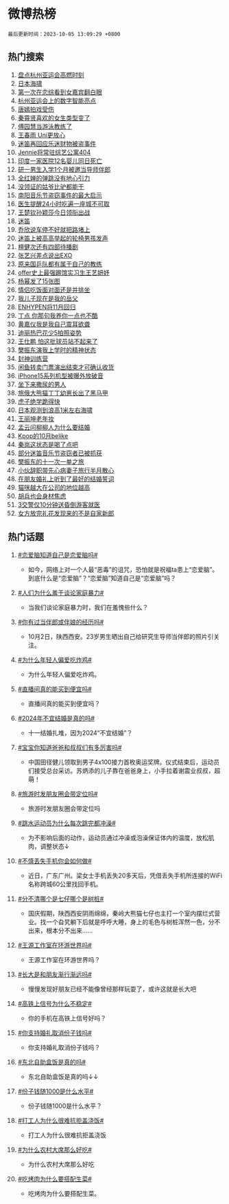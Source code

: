 # 微博热榜

`最后更新时间：2023-10-05 13:09:29 +0800`

## 热门搜索

1. [盘点杭州亚运会高燃时刻](https://m.weibo.cn/search?containerid=100103type%3D1%26t%3D10%26q%3D%23%E7%9B%98%E7%82%B9%E6%9D%AD%E5%B7%9E%E4%BA%9A%E8%BF%90%E4%BC%9A%E9%AB%98%E7%87%83%E6%97%B6%E5%88%BB%23&stream_entry_id=51&isnewpage=1&extparam=seat%3D1%26stream_entry_id%3D51%26pos%3D0%26c_type%3D51%26filter_type%3Drealtimehot%26dgr%3D0%26cate%3D10103%26q%3D%2523%25E7%259B%2598%25E7%2582%25B9%25E6%259D%25AD%25E5%25B7%259E%25E4%25BA%259A%25E8%25BF%2590%25E4%25BC%259A%25E9%25AB%2598%25E7%2587%2583%25E6%2597%25B6%25E5%2588%25BB%2523%26display_time%3D1696482568%26pre_seqid%3D1696482568731027343112)
1. [日本海啸](https://m.weibo.cn/search?containerid=100103type%3D1%26t%3D10%26q%3D%E6%97%A5%E6%9C%AC%E6%B5%B7%E5%95%B8&stream_entry_id=31&isnewpage=1&extparam=seat%3D1%26realpos%3D1%26dgr%3D0%26pos%3D0%26c_type%3D31%26band_rank%3D1%26flag%3D2%26filter_type%3Drealtimehot%26stream_entry_id%3D31%26q%3D%25E6%2597%25A5%25E6%259C%25AC%25E6%25B5%25B7%25E5%2595%25B8%26cate%3D5001%26lcate%3D5001%26display_time%3D1696482568%26pre_seqid%3D1696482568731027343112)
1. [第一次在恋综看到女嘉宾翻白眼](https://m.weibo.cn/search?containerid=100103type%3D1%26t%3D10%26q%3D%23%E7%AC%AC%E4%B8%80%E6%AC%A1%E5%9C%A8%E6%81%8B%E7%BB%BC%E7%9C%8B%E5%88%B0%E5%A5%B3%E5%98%89%E5%AE%BE%E7%BF%BB%E7%99%BD%E7%9C%BC%23&stream_entry_id=31&isnewpage=1&extparam=seat%3D1%26realpos%3D2%26dgr%3D0%26pos%3D1%26c_type%3D31%26band_rank%3D2%26flag%3D2%26filter_type%3Drealtimehot%26stream_entry_id%3D31%26q%3D%2523%25E7%25AC%25AC%25E4%25B8%2580%25E6%25AC%25A1%25E5%259C%25A8%25E6%2581%258B%25E7%25BB%25BC%25E7%259C%258B%25E5%2588%25B0%25E5%25A5%25B3%25E5%2598%2589%25E5%25AE%25BE%25E7%25BF%25BB%25E7%2599%25BD%25E7%259C%25BC%2523%26cate%3D5001%26lcate%3D5001%26display_time%3D1696482568%26pre_seqid%3D1696482568731027343112)
1. [杭州亚运会上的数字智能亮点](https://m.weibo.cn/search?containerid=100103type%3D1%26t%3D10%26q%3D%23%E6%9D%AD%E5%B7%9E%E4%BA%9A%E8%BF%90%E4%BC%9A%E4%B8%8A%E7%9A%84%E6%95%B0%E5%AD%97%E6%99%BA%E8%83%BD%E4%BA%AE%E7%82%B9%23&stream_entry_id=31&isnewpage=1&extparam=seat%3D1%26realpos%3D3%26dgr%3D0%26pos%3D2%26c_type%3D31%26band_rank%3D3%26flag%3D0%26filter_type%3Drealtimehot%26stream_entry_id%3D31%26q%3D%2523%25E6%259D%25AD%25E5%25B7%259E%25E4%25BA%259A%25E8%25BF%2590%25E4%25BC%259A%25E4%25B8%258A%25E7%259A%2584%25E6%2595%25B0%25E5%25AD%2597%25E6%2599%25BA%25E8%2583%25BD%25E4%25BA%25AE%25E7%2582%25B9%2523%26cate%3D5001%26lcate%3D5001%26display_time%3D1696482568%26pre_seqid%3D1696482568731027343112)
1. [唐嫣拍戏受伤](https://m.weibo.cn/search?containerid=100103type%3D1%26t%3D10%26q%3D%23%E5%94%90%E5%AB%A3%E6%8B%8D%E6%88%8F%E5%8F%97%E4%BC%A4%23&stream_entry_id=31&isnewpage=1&extparam=seat%3D1%26realpos%3D4%26dgr%3D0%26pos%3D3%26c_type%3D31%26band_rank%3D4%26flag%3D1%26filter_type%3Drealtimehot%26stream_entry_id%3D31%26q%3D%2523%25E5%2594%2590%25E5%25AB%25A3%25E6%258B%258D%25E6%2588%258F%25E5%258F%2597%25E4%25BC%25A4%2523%26cate%3D5001%26lcate%3D5001%26display_time%3D1696482568%26pre_seqid%3D1696482568731027343112)
1. [秦霄贤喜欢的女生类型变了](https://m.weibo.cn/search?containerid=100103type%3D1%26t%3D10%26q%3D%23%E7%A7%A6%E9%9C%84%E8%B4%A4%E5%96%9C%E6%AC%A2%E7%9A%84%E5%A5%B3%E7%94%9F%E7%B1%BB%E5%9E%8B%E5%8F%98%E4%BA%86%23&stream_entry_id=31&isnewpage=1&extparam=seat%3D1%26realpos%3D5%26dgr%3D0%26pos%3D4%26c_type%3D31%26band_rank%3D5%26flag%3D0%26filter_type%3Drealtimehot%26stream_entry_id%3D31%26q%3D%2523%25E7%25A7%25A6%25E9%259C%2584%25E8%25B4%25A4%25E5%2596%259C%25E6%25AC%25A2%25E7%259A%2584%25E5%25A5%25B3%25E7%2594%259F%25E7%25B1%25BB%25E5%259E%258B%25E5%258F%2598%25E4%25BA%2586%2523%26cate%3D5001%26lcate%3D5001%26display_time%3D1696482568%26pre_seqid%3D1696482568731027343112)
1. [傅园慧当游泳教练了](https://m.weibo.cn/search?containerid=100103type%3D1%26t%3D10%26q%3D%23%E5%82%85%E5%9B%AD%E6%85%A7%E5%BD%93%E6%B8%B8%E6%B3%B3%E6%95%99%E7%BB%83%E4%BA%86%23&stream_entry_id=31&isnewpage=1&extparam=seat%3D1%26realpos%3D6%26dgr%3D0%26pos%3D5%26c_type%3D31%26band_rank%3D6%26flag%3D2%26filter_type%3Drealtimehot%26stream_entry_id%3D31%26q%3D%2523%25E5%2582%2585%25E5%259B%25AD%25E6%2585%25A7%25E5%25BD%2593%25E6%25B8%25B8%25E6%25B3%25B3%25E6%2595%2599%25E7%25BB%2583%25E4%25BA%2586%2523%26cate%3D5001%26lcate%3D5001%26display_time%3D1696482568%26pre_seqid%3D1696482568731027343112)
1. [王春雨 Uni更放心](https://m.weibo.cn/search?containerid=100103type%3D1%26t%3D10%26q%3D%23%E7%8E%8B%E6%98%A5%E9%9B%A8+Uni%E6%9B%B4%E6%94%BE%E5%BF%83%23&stream_entry_id=31&isnewpage=1&extparam=seat%3D1%26filter_type%3Drealtimehot%26pos%3D6%26c_type%3D31%26band_rank%3D7%26dgr%3D0%26adid%3D206524%26is_ad_pos%3D1%26topic_ad%3D1%26stream_entry_id%3D31%26q%3D%2523%25E7%258E%258B%25E6%2598%25A5%25E9%259B%25A8%2520Uni%25E6%259B%25B4%25E6%2594%25BE%25E5%25BF%2583%2523%26cate%3D5001%26lcate%3D5001%26display_time%3D1696482568%26pre_seqid%3D1696482568731027343112)
1. [迷笛再回应乐迷财物被盗事件](https://m.weibo.cn/search?containerid=100103type%3D1%26t%3D10%26q%3D%23%E8%BF%B7%E7%AC%9B%E5%86%8D%E5%9B%9E%E5%BA%94%E4%B9%90%E8%BF%B7%E8%B4%A2%E7%89%A9%E8%A2%AB%E7%9B%97%E4%BA%8B%E4%BB%B6%23&stream_entry_id=31&isnewpage=1&extparam=seat%3D1%26realpos%3D7%26dgr%3D0%26pos%3D7%26c_type%3D31%26band_rank%3D7%26flag%3D0%26filter_type%3Drealtimehot%26stream_entry_id%3D31%26q%3D%2523%25E8%25BF%25B7%25E7%25AC%259B%25E5%2586%258D%25E5%259B%259E%25E5%25BA%2594%25E4%25B9%2590%25E8%25BF%25B7%25E8%25B4%25A2%25E7%2589%25A9%25E8%25A2%25AB%25E7%259B%2597%25E4%25BA%258B%25E4%25BB%25B6%2523%26cate%3D5001%26lcate%3D5001%26display_time%3D1696482568%26pre_seqid%3D1696482568731027343112)
1. [Jennie将常驻综艺公寓404](https://m.weibo.cn/search?containerid=100103type%3D1%26t%3D10%26q%3D%23Jennie%E5%B0%86%E5%B8%B8%E9%A9%BB%E7%BB%BC%E8%89%BA%E5%85%AC%E5%AF%93404%23&stream_entry_id=31&isnewpage=1&extparam=seat%3D1%26realpos%3D8%26dgr%3D0%26pos%3D8%26c_type%3D31%26band_rank%3D8%26flag%3D0%26filter_type%3Drealtimehot%26stream_entry_id%3D31%26q%3D%2523Jennie%25E5%25B0%2586%25E5%25B8%25B8%25E9%25A9%25BB%25E7%25BB%25BC%25E8%2589%25BA%25E5%2585%25AC%25E5%25AF%2593404%2523%26cate%3D5001%26lcate%3D5001%26display_time%3D1696482568%26pre_seqid%3D1696482568731027343112)
1. [印度一家医院12名婴儿同日死亡](https://m.weibo.cn/search?containerid=100103type%3D1%26t%3D10%26q%3D%23%E5%8D%B0%E5%BA%A6%E4%B8%80%E5%AE%B6%E5%8C%BB%E9%99%A212%E5%90%8D%E5%A9%B4%E5%84%BF%E5%90%8C%E6%97%A5%E6%AD%BB%E4%BA%A1%23&stream_entry_id=31&isnewpage=1&extparam=seat%3D1%26realpos%3D9%26dgr%3D0%26pos%3D9%26c_type%3D31%26band_rank%3D9%26flag%3D0%26filter_type%3Drealtimehot%26stream_entry_id%3D31%26q%3D%2523%25E5%258D%25B0%25E5%25BA%25A6%25E4%25B8%2580%25E5%25AE%25B6%25E5%258C%25BB%25E9%2599%25A212%25E5%2590%258D%25E5%25A9%25B4%25E5%2584%25BF%25E5%2590%258C%25E6%2597%25A5%25E6%25AD%25BB%25E4%25BA%25A1%2523%26cate%3D5001%26lcate%3D5001%26display_time%3D1696482568%26pre_seqid%3D1696482568731027343112)
1. [研一男生入学1个月被邀当导师伴郎](https://m.weibo.cn/search?containerid=100103type%3D1%26t%3D10%26q%3D%23%E7%A0%94%E4%B8%80%E7%94%B7%E7%94%9F%E5%85%A5%E5%AD%A61%E4%B8%AA%E6%9C%88%E8%A2%AB%E9%82%80%E5%BD%93%E5%AF%BC%E5%B8%88%E4%BC%B4%E9%83%8E%23&stream_entry_id=31&isnewpage=1&extparam=seat%3D1%26realpos%3D10%26dgr%3D0%26pos%3D10%26c_type%3D31%26band_rank%3D10%26flag%3D2%26filter_type%3Drealtimehot%26stream_entry_id%3D31%26q%3D%2523%25E7%25A0%2594%25E4%25B8%2580%25E7%2594%25B7%25E7%2594%259F%25E5%2585%25A5%25E5%25AD%25A61%25E4%25B8%25AA%25E6%259C%2588%25E8%25A2%25AB%25E9%2582%2580%25E5%25BD%2593%25E5%25AF%25BC%25E5%25B8%2588%25E4%25BC%25B4%25E9%2583%258E%2523%26cate%3D5001%26lcate%3D5001%26display_time%3D1696482568%26pre_seqid%3D1696482568731027343112)
1. [全红婵的弹跳没有地心引力](https://m.weibo.cn/search?containerid=100103type%3D1%26t%3D10%26q%3D%23%E5%85%A8%E7%BA%A2%E5%A9%B5%E7%9A%84%E5%BC%B9%E8%B7%B3%E6%B2%A1%E6%9C%89%E5%9C%B0%E5%BF%83%E5%BC%95%E5%8A%9B%23&stream_entry_id=31&isnewpage=1&extparam=seat%3D1%26realpos%3D11%26dgr%3D0%26pos%3D11%26c_type%3D31%26band_rank%3D11%26flag%3D1%26filter_type%3Drealtimehot%26stream_entry_id%3D31%26q%3D%2523%25E5%2585%25A8%25E7%25BA%25A2%25E5%25A9%25B5%25E7%259A%2584%25E5%25BC%25B9%25E8%25B7%25B3%25E6%25B2%25A1%25E6%259C%2589%25E5%259C%25B0%25E5%25BF%2583%25E5%25BC%2595%25E5%258A%259B%2523%26cate%3D5001%26lcate%3D5001%26display_time%3D1696482568%26pre_seqid%3D1696482568731027343112)
1. [没领证的姑爷比驴都能干](https://m.weibo.cn/search?containerid=100103type%3D1%26t%3D10%26q%3D%23%E6%B2%A1%E9%A2%86%E8%AF%81%E7%9A%84%E5%A7%91%E7%88%B7%E6%AF%94%E9%A9%B4%E9%83%BD%E8%83%BD%E5%B9%B2%23&stream_entry_id=31&isnewpage=1&extparam=seat%3D1%26realpos%3D12%26dgr%3D0%26pos%3D12%26c_type%3D31%26band_rank%3D12%26flag%3D2%26filter_type%3Drealtimehot%26stream_entry_id%3D31%26q%3D%2523%25E6%25B2%25A1%25E9%25A2%2586%25E8%25AF%2581%25E7%259A%2584%25E5%25A7%2591%25E7%2588%25B7%25E6%25AF%2594%25E9%25A9%25B4%25E9%2583%25BD%25E8%2583%25BD%25E5%25B9%25B2%2523%26cate%3D5001%26lcate%3D5001%26display_time%3D1696482568%26pre_seqid%3D1696482568731027343112)
1. [南阳音乐节盗窃事件的最大启示](https://m.weibo.cn/search?containerid=100103type%3D1%26t%3D10%26q%3D%23%E5%8D%97%E9%98%B3%E9%9F%B3%E4%B9%90%E8%8A%82%E7%9B%97%E7%AA%83%E4%BA%8B%E4%BB%B6%E7%9A%84%E6%9C%80%E5%A4%A7%E5%90%AF%E7%A4%BA%23&stream_entry_id=31&isnewpage=1&extparam=seat%3D1%26realpos%3D13%26dgr%3D0%26pos%3D13%26c_type%3D31%26band_rank%3D13%26flag%3D0%26filter_type%3Drealtimehot%26stream_entry_id%3D31%26q%3D%2523%25E5%258D%2597%25E9%2598%25B3%25E9%259F%25B3%25E4%25B9%2590%25E8%258A%2582%25E7%259B%2597%25E7%25AA%2583%25E4%25BA%258B%25E4%25BB%25B6%25E7%259A%2584%25E6%259C%2580%25E5%25A4%25A7%25E5%2590%25AF%25E7%25A4%25BA%2523%26cate%3D5001%26lcate%3D5001%26display_time%3D1696482568%26pre_seqid%3D1696482568731027343112)
1. [医生提醒24小时吃遍一座城不可取](https://m.weibo.cn/search?containerid=100103type%3D1%26t%3D10%26q%3D%23%E5%8C%BB%E7%94%9F%E6%8F%90%E9%86%9224%E5%B0%8F%E6%97%B6%E5%90%83%E9%81%8D%E4%B8%80%E5%BA%A7%E5%9F%8E%E4%B8%8D%E5%8F%AF%E5%8F%96%23&stream_entry_id=31&isnewpage=1&extparam=seat%3D1%26realpos%3D14%26dgr%3D0%26pos%3D14%26c_type%3D31%26band_rank%3D14%26flag%3D0%26filter_type%3Drealtimehot%26stream_entry_id%3D31%26q%3D%2523%25E5%258C%25BB%25E7%2594%259F%25E6%258F%2590%25E9%2586%259224%25E5%25B0%258F%25E6%2597%25B6%25E5%2590%2583%25E9%2581%258D%25E4%25B8%2580%25E5%25BA%25A7%25E5%259F%258E%25E4%25B8%258D%25E5%258F%25AF%25E5%258F%2596%2523%26cate%3D5001%26lcate%3D5001%26display_time%3D1696482568%26pre_seqid%3D1696482568731027343112)
1. [王楚钦孙颖莎今日领衔出战](https://m.weibo.cn/search?containerid=100103type%3D1%26t%3D10%26q%3D%23%E7%8E%8B%E6%A5%9A%E9%92%A6%E5%AD%99%E9%A2%96%E8%8E%8E%E4%BB%8A%E6%97%A5%E9%A2%86%E8%A1%94%E5%87%BA%E6%88%98%23&stream_entry_id=31&isnewpage=1&extparam=seat%3D1%26realpos%3D15%26dgr%3D0%26pos%3D15%26c_type%3D31%26band_rank%3D15%26flag%3D1%26filter_type%3Drealtimehot%26stream_entry_id%3D31%26q%3D%2523%25E7%258E%258B%25E6%25A5%259A%25E9%2592%25A6%25E5%25AD%2599%25E9%25A2%2596%25E8%258E%258E%25E4%25BB%258A%25E6%2597%25A5%25E9%25A2%2586%25E8%25A1%2594%25E5%2587%25BA%25E6%2588%2598%2523%26cate%3D5001%26lcate%3D5001%26display_time%3D1696482568%26pre_seqid%3D1696482568731027343112)
1. [迷笛](https://m.weibo.cn/search?containerid=100103type%3D1%26t%3D10%26q%3D%E8%BF%B7%E7%AC%9B&stream_entry_id=31&isnewpage=1&extparam=seat%3D1%26realpos%3D16%26dgr%3D0%26pos%3D16%26c_type%3D31%26band_rank%3D16%26flag%3D1%26filter_type%3Drealtimehot%26stream_entry_id%3D31%26q%3D%25E8%25BF%25B7%25E7%25AC%259B%26cate%3D5001%26lcate%3D5001%26display_time%3D1696482568%26pre_seqid%3D1696482568731027343112)
1. [乔欣说车停不好就把路堵上](https://m.weibo.cn/search?containerid=100103type%3D1%26t%3D10%26q%3D%E4%B9%94%E6%AC%A3%E8%AF%B4%E8%BD%A6%E5%81%9C%E4%B8%8D%E5%A5%BD%E5%B0%B1%E6%8A%8A%E8%B7%AF%E5%A0%B5%E4%B8%8A&stream_entry_id=31&isnewpage=1&extparam=seat%3D1%26realpos%3D17%26dgr%3D0%26pos%3D17%26c_type%3D31%26band_rank%3D17%26flag%3D2%26filter_type%3Drealtimehot%26stream_entry_id%3D31%26q%3D%25E4%25B9%2594%25E6%25AC%25A3%25E8%25AF%25B4%25E8%25BD%25A6%25E5%2581%259C%25E4%25B8%258D%25E5%25A5%25BD%25E5%25B0%25B1%25E6%258A%258A%25E8%25B7%25AF%25E5%25A0%25B5%25E4%25B8%258A%26cate%3D5001%26lcate%3D5001%26display_time%3D1696482568%26pre_seqid%3D1696482568731027343112)
1. [迷笛上被高高举起的轮椅男孩发声](https://m.weibo.cn/search?containerid=100103type%3D1%26t%3D10%26q%3D%23%E8%BF%B7%E7%AC%9B%E4%B8%8A%E8%A2%AB%E9%AB%98%E9%AB%98%E4%B8%BE%E8%B5%B7%E7%9A%84%E8%BD%AE%E6%A4%85%E7%94%B7%E5%AD%A9%E5%8F%91%E5%A3%B0%23&stream_entry_id=31&isnewpage=1&extparam=seat%3D1%26realpos%3D18%26dgr%3D0%26pos%3D18%26c_type%3D31%26band_rank%3D18%26flag%3D32768%26filter_type%3Drealtimehot%26stream_entry_id%3D31%26q%3D%2523%25E8%25BF%25B7%25E7%25AC%259B%25E4%25B8%258A%25E8%25A2%25AB%25E9%25AB%2598%25E9%25AB%2598%25E4%25B8%25BE%25E8%25B5%25B7%25E7%259A%2584%25E8%25BD%25AE%25E6%25A4%2585%25E7%2594%25B7%25E5%25AD%25A9%25E5%258F%2591%25E5%25A3%25B0%2523%26cate%3D5001%26lcate%3D5001%26display_time%3D1696482568%26pre_seqid%3D1696482568731027343112)
1. [檀健次还有四部待播剧](https://m.weibo.cn/search?containerid=100103type%3D1%26t%3D10%26q%3D%23%E6%AA%80%E5%81%A5%E6%AC%A1%E8%BF%98%E6%9C%89%E5%9B%9B%E9%83%A8%E5%BE%85%E6%92%AD%E5%89%A7%23&stream_entry_id=31&isnewpage=1&extparam=seat%3D1%26realpos%3D19%26dgr%3D0%26pos%3D19%26c_type%3D31%26band_rank%3D19%26flag%3D1%26filter_type%3Drealtimehot%26stream_entry_id%3D31%26q%3D%2523%25E6%25AA%2580%25E5%2581%25A5%25E6%25AC%25A1%25E8%25BF%2598%25E6%259C%2589%25E5%259B%259B%25E9%2583%25A8%25E5%25BE%2585%25E6%2592%25AD%25E5%2589%25A7%2523%26cate%3D5001%26lcate%3D5001%26display_time%3D1696482568%26pre_seqid%3D1696482568731027343112)
1. [张艺兴差点说出EXO](https://m.weibo.cn/search?containerid=100103type%3D1%26t%3D10%26q%3D%E5%BC%A0%E8%89%BA%E5%85%B4%E5%B7%AE%E7%82%B9%E8%AF%B4%E5%87%BAEXO&stream_entry_id=31&isnewpage=1&extparam=seat%3D1%26realpos%3D20%26dgr%3D0%26pos%3D20%26c_type%3D31%26band_rank%3D20%26flag%3D0%26filter_type%3Drealtimehot%26stream_entry_id%3D31%26q%3D%25E5%25BC%25A0%25E8%2589%25BA%25E5%2585%25B4%25E5%25B7%25AE%25E7%2582%25B9%25E8%25AF%25B4%25E5%2587%25BAEXO%26cate%3D5001%26lcate%3D5001%26display_time%3D1696482568%26pre_seqid%3D1696482568731027343112)
1. [原来国乒队都有属于自己的教练](https://m.weibo.cn/search?containerid=100103type%3D1%26t%3D10%26q%3D%23%E5%8E%9F%E6%9D%A5%E5%9B%BD%E4%B9%92%E9%98%9F%E9%83%BD%E6%9C%89%E5%B1%9E%E4%BA%8E%E8%87%AA%E5%B7%B1%E7%9A%84%E6%95%99%E7%BB%83%23&stream_entry_id=31&isnewpage=1&extparam=seat%3D1%26realpos%3D21%26dgr%3D0%26pos%3D21%26c_type%3D31%26band_rank%3D21%26flag%3D1%26filter_type%3Drealtimehot%26stream_entry_id%3D31%26q%3D%2523%25E5%258E%259F%25E6%259D%25A5%25E5%259B%25BD%25E4%25B9%2592%25E9%2598%259F%25E9%2583%25BD%25E6%259C%2589%25E5%25B1%259E%25E4%25BA%258E%25E8%2587%25AA%25E5%25B7%25B1%25E7%259A%2584%25E6%2595%2599%25E7%25BB%2583%2523%26cate%3D5001%26lcate%3D5001%26display_time%3D1696482568%26pre_seqid%3D1696482568731027343112)
1. [offer史上最强踢馆实习生王艺妍妤](https://m.weibo.cn/search?containerid=100103type%3D1%26t%3D10%26q%3D%23offer%E5%8F%B2%E4%B8%8A%E6%9C%80%E5%BC%BA%E8%B8%A2%E9%A6%86%E5%AE%9E%E4%B9%A0%E7%94%9F%E7%8E%8B%E8%89%BA%E5%A6%8D%E5%A6%A4%23&stream_entry_id=31&isnewpage=1&extparam=seat%3D1%26realpos%3D22%26dgr%3D0%26pos%3D22%26c_type%3D31%26band_rank%3D22%26flag%3D1%26filter_type%3Drealtimehot%26stream_entry_id%3D31%26q%3D%2523offer%25E5%258F%25B2%25E4%25B8%258A%25E6%259C%2580%25E5%25BC%25BA%25E8%25B8%25A2%25E9%25A6%2586%25E5%25AE%259E%25E4%25B9%25A0%25E7%2594%259F%25E7%258E%258B%25E8%2589%25BA%25E5%25A6%258D%25E5%25A6%25A4%2523%26cate%3D5001%26lcate%3D5001%26display_time%3D1696482568%26pre_seqid%3D1696482568731027343112)
1. [杨幂发了15张图](https://m.weibo.cn/search?containerid=100103type%3D1%26t%3D10%26q%3D%23%E6%9D%A8%E5%B9%82%E5%8F%91%E4%BA%8615%E5%BC%A0%E5%9B%BE%23&stream_entry_id=31&isnewpage=1&extparam=seat%3D1%26realpos%3D23%26dgr%3D0%26pos%3D23%26c_type%3D31%26band_rank%3D23%26flag%3D0%26filter_type%3Drealtimehot%26stream_entry_id%3D31%26q%3D%2523%25E6%259D%25A8%25E5%25B9%2582%25E5%258F%2591%25E4%25BA%258615%25E5%25BC%25A0%25E5%259B%25BE%2523%26cate%3D5001%26lcate%3D5001%26display_time%3D1696482568%26pre_seqid%3D1696482568731027343112)
1. [情侣吃饭面对面还是并排坐](https://m.weibo.cn/search?containerid=100103type%3D1%26t%3D10%26q%3D%23%E6%83%85%E4%BE%A3%E5%90%83%E9%A5%AD%E9%9D%A2%E5%AF%B9%E9%9D%A2%E8%BF%98%E6%98%AF%E5%B9%B6%E6%8E%92%E5%9D%90%23&stream_entry_id=31&isnewpage=1&extparam=seat%3D1%26realpos%3D24%26dgr%3D0%26pos%3D24%26c_type%3D31%26band_rank%3D24%26flag%3D1%26filter_type%3Drealtimehot%26stream_entry_id%3D31%26q%3D%2523%25E6%2583%2585%25E4%25BE%25A3%25E5%2590%2583%25E9%25A5%25AD%25E9%259D%25A2%25E5%25AF%25B9%25E9%259D%25A2%25E8%25BF%2598%25E6%2598%25AF%25E5%25B9%25B6%25E6%258E%2592%25E5%259D%2590%2523%26cate%3D5001%26lcate%3D5001%26display_time%3D1696482568%26pre_seqid%3D1696482568731027343112)
1. [我儿子现在是我的岳父](https://m.weibo.cn/search?containerid=100103type%3D1%26t%3D10%26q%3D%23%E6%88%91%E5%84%BF%E5%AD%90%E7%8E%B0%E5%9C%A8%E6%98%AF%E6%88%91%E7%9A%84%E5%B2%B3%E7%88%B6%23&stream_entry_id=31&isnewpage=1&extparam=seat%3D1%26realpos%3D25%26dgr%3D0%26pos%3D25%26c_type%3D31%26band_rank%3D25%26flag%3D0%26filter_type%3Drealtimehot%26stream_entry_id%3D31%26q%3D%2523%25E6%2588%2591%25E5%2584%25BF%25E5%25AD%2590%25E7%258E%25B0%25E5%259C%25A8%25E6%2598%25AF%25E6%2588%2591%25E7%259A%2584%25E5%25B2%25B3%25E7%2588%25B6%2523%26cate%3D5001%26lcate%3D5001%26display_time%3D1696482568%26pre_seqid%3D1696482568731027343112)
1. [ENHYPEN将11月回归](https://m.weibo.cn/search?containerid=100103type%3D1%26t%3D10%26q%3D%23ENHYPEN%E5%B0%8611%E6%9C%88%E5%9B%9E%E5%BD%92%23&stream_entry_id=31&isnewpage=1&extparam=seat%3D1%26realpos%3D26%26dgr%3D0%26pos%3D26%26c_type%3D31%26band_rank%3D26%26flag%3D1%26filter_type%3Drealtimehot%26stream_entry_id%3D31%26q%3D%2523ENHYPEN%25E5%25B0%258611%25E6%259C%2588%25E5%259B%259E%25E5%25BD%2592%2523%26cate%3D5001%26lcate%3D5001%26display_time%3D1696482568%26pre_seqid%3D1696482568731027343112)
1. [丁点 你那句我养你一点也不酷](https://m.weibo.cn/search?containerid=100103type%3D1%26t%3D10%26q%3D%E4%B8%81%E7%82%B9+%E4%BD%A0%E9%82%A3%E5%8F%A5%E6%88%91%E5%85%BB%E4%BD%A0%E4%B8%80%E7%82%B9%E4%B9%9F%E4%B8%8D%E9%85%B7&stream_entry_id=31&isnewpage=1&extparam=seat%3D1%26realpos%3D27%26dgr%3D0%26pos%3D27%26c_type%3D31%26band_rank%3D27%26flag%3D1%26filter_type%3Drealtimehot%26stream_entry_id%3D31%26q%3D%25E4%25B8%2581%25E7%2582%25B9%2520%25E4%25BD%25A0%25E9%2582%25A3%25E5%258F%25A5%25E6%2588%2591%25E5%2585%25BB%25E4%25BD%25A0%25E4%25B8%2580%25E7%2582%25B9%25E4%25B9%259F%25E4%25B8%258D%25E9%2585%25B7%26cate%3D5001%26lcate%3D5001%26display_time%3D1696482568%26pre_seqid%3D1696482568731027343112)
1. [黄嘉仪我是我自己震耳欲聋](https://m.weibo.cn/search?containerid=100103type%3D1%26t%3D10%26q%3D%23%E9%BB%84%E5%98%89%E4%BB%AA%E6%88%91%E6%98%AF%E6%88%91%E8%87%AA%E5%B7%B1%E9%9C%87%E8%80%B3%E6%AC%B2%E8%81%8B%23&stream_entry_id=31&isnewpage=1&extparam=seat%3D1%26realpos%3D28%26dgr%3D0%26pos%3D28%26c_type%3D31%26band_rank%3D28%26flag%3D1%26filter_type%3Drealtimehot%26stream_entry_id%3D31%26q%3D%2523%25E9%25BB%2584%25E5%2598%2589%25E4%25BB%25AA%25E6%2588%2591%25E6%2598%25AF%25E6%2588%2591%25E8%2587%25AA%25E5%25B7%25B1%25E9%259C%2587%25E8%2580%25B3%25E6%25AC%25B2%25E8%2581%258B%2523%26cate%3D5001%26lcate%3D5001%26display_time%3D1696482568%26pre_seqid%3D1696482568731027343112)
1. [迪丽热巴花少5拍照姿势](https://m.weibo.cn/search?containerid=100103type%3D1%26t%3D10%26q%3D%23%E8%BF%AA%E4%B8%BD%E7%83%AD%E5%B7%B4%E8%8A%B1%E5%B0%915%E6%8B%8D%E7%85%A7%E5%A7%BF%E5%8A%BF%23&stream_entry_id=31&isnewpage=1&extparam=seat%3D1%26realpos%3D29%26dgr%3D0%26pos%3D29%26c_type%3D31%26band_rank%3D29%26flag%3D0%26filter_type%3Drealtimehot%26stream_entry_id%3D31%26q%3D%2523%25E8%25BF%25AA%25E4%25B8%25BD%25E7%2583%25AD%25E5%25B7%25B4%25E8%258A%25B1%25E5%25B0%25915%25E6%258B%258D%25E7%2585%25A7%25E5%25A7%25BF%25E5%258A%25BF%2523%26cate%3D5001%26lcate%3D5001%26display_time%3D1696482568%26pre_seqid%3D1696482568731027343112)
1. [王仕鹏 怕这批球员站不起来了](https://m.weibo.cn/search?containerid=100103type%3D1%26t%3D10%26q%3D%E7%8E%8B%E4%BB%95%E9%B9%8F+%E6%80%95%E8%BF%99%E6%89%B9%E7%90%83%E5%91%98%E7%AB%99%E4%B8%8D%E8%B5%B7%E6%9D%A5%E4%BA%86&stream_entry_id=31&isnewpage=1&extparam=seat%3D1%26realpos%3D30%26dgr%3D0%26pos%3D30%26c_type%3D31%26band_rank%3D30%26flag%3D0%26filter_type%3Drealtimehot%26stream_entry_id%3D31%26q%3D%25E7%258E%258B%25E4%25BB%2595%25E9%25B9%258F%2520%25E6%2580%2595%25E8%25BF%2599%25E6%2589%25B9%25E7%2590%2583%25E5%2591%2598%25E7%25AB%2599%25E4%25B8%258D%25E8%25B5%25B7%25E6%259D%25A5%25E4%25BA%2586%26cate%3D5001%26lcate%3D5001%26display_time%3D1696482568%26pre_seqid%3D1696482568731027343112)
1. [樊振东演我上学时的精神状态](https://m.weibo.cn/search?containerid=100103type%3D1%26t%3D10%26q%3D%23%E6%A8%8A%E6%8C%AF%E4%B8%9C%E6%BC%94%E6%88%91%E4%B8%8A%E5%AD%A6%E6%97%B6%E7%9A%84%E7%B2%BE%E7%A5%9E%E7%8A%B6%E6%80%81%23&stream_entry_id=31&isnewpage=1&extparam=seat%3D1%26realpos%3D31%26dgr%3D0%26pos%3D31%26c_type%3D31%26band_rank%3D31%26flag%3D1%26filter_type%3Drealtimehot%26stream_entry_id%3D31%26q%3D%2523%25E6%25A8%258A%25E6%258C%25AF%25E4%25B8%259C%25E6%25BC%2594%25E6%2588%2591%25E4%25B8%258A%25E5%25AD%25A6%25E6%2597%25B6%25E7%259A%2584%25E7%25B2%25BE%25E7%25A5%259E%25E7%258A%25B6%25E6%2580%2581%2523%26cate%3D5001%26lcate%3D5001%26display_time%3D1696482568%26pre_seqid%3D1696482568731027343112)
1. [封神训练营](https://m.weibo.cn/search?containerid=100103type%3D1%26t%3D10%26q%3D%E5%B0%81%E7%A5%9E%E8%AE%AD%E7%BB%83%E8%90%A5&stream_entry_id=31&isnewpage=1&extparam=seat%3D1%26realpos%3D32%26dgr%3D0%26pos%3D32%26c_type%3D31%26band_rank%3D32%26flag%3D1%26filter_type%3Drealtimehot%26stream_entry_id%3D31%26q%3D%25E5%25B0%2581%25E7%25A5%259E%25E8%25AE%25AD%25E7%25BB%2583%25E8%2590%25A5%26cate%3D5001%26lcate%3D5001%26display_time%3D1696482568%26pre_seqid%3D1696482568731027343112)
1. [闲鱼转卖门票演出结束才可确认收货](https://m.weibo.cn/search?containerid=100103type%3D1%26t%3D10%26q%3D%23%E9%97%B2%E9%B1%BC%E8%BD%AC%E5%8D%96%E9%97%A8%E7%A5%A8%E6%BC%94%E5%87%BA%E7%BB%93%E6%9D%9F%E6%89%8D%E5%8F%AF%E7%A1%AE%E8%AE%A4%E6%94%B6%E8%B4%A7%23&stream_entry_id=31&isnewpage=1&extparam=seat%3D1%26realpos%3D33%26dgr%3D0%26pos%3D33%26c_type%3D31%26band_rank%3D33%26flag%3D1%26filter_type%3Drealtimehot%26stream_entry_id%3D31%26q%3D%2523%25E9%2597%25B2%25E9%25B1%25BC%25E8%25BD%25AC%25E5%258D%2596%25E9%2597%25A8%25E7%25A5%25A8%25E6%25BC%2594%25E5%2587%25BA%25E7%25BB%2593%25E6%259D%259F%25E6%2589%258D%25E5%258F%25AF%25E7%25A1%25AE%25E8%25AE%25A4%25E6%2594%25B6%25E8%25B4%25A7%2523%26cate%3D5001%26lcate%3D5001%26display_time%3D1696482568%26pre_seqid%3D1696482568731027343112)
1. [iPhone15系列机型被曝外放破音](https://m.weibo.cn/search?containerid=100103type%3D1%26t%3D10%26q%3D%23iPhone15%E7%B3%BB%E5%88%97%E6%9C%BA%E5%9E%8B%E8%A2%AB%E6%9B%9D%E5%A4%96%E6%94%BE%E7%A0%B4%E9%9F%B3%23&stream_entry_id=31&isnewpage=1&extparam=seat%3D1%26realpos%3D34%26dgr%3D0%26pos%3D34%26c_type%3D31%26band_rank%3D34%26flag%3D1%26filter_type%3Drealtimehot%26stream_entry_id%3D31%26q%3D%2523iPhone15%25E7%25B3%25BB%25E5%2588%2597%25E6%259C%25BA%25E5%259E%258B%25E8%25A2%25AB%25E6%259B%259D%25E5%25A4%2596%25E6%2594%25BE%25E7%25A0%25B4%25E9%259F%25B3%2523%26cate%3D5001%26lcate%3D5001%26display_time%3D1696482568%26pre_seqid%3D1696482568731027343112)
1. [坐下来撒尿的男人](https://m.weibo.cn/search?containerid=100103type%3D1%26t%3D10%26q%3D%E5%9D%90%E4%B8%8B%E6%9D%A5%E6%92%92%E5%B0%BF%E7%9A%84%E7%94%B7%E4%BA%BA&stream_entry_id=31&isnewpage=1&extparam=seat%3D1%26realpos%3D35%26dgr%3D0%26pos%3D35%26c_type%3D31%26band_rank%3D35%26flag%3D0%26filter_type%3Drealtimehot%26stream_entry_id%3D31%26q%3D%25E5%259D%2590%25E4%25B8%258B%25E6%259D%25A5%25E6%2592%2592%25E5%25B0%25BF%25E7%259A%2584%25E7%2594%25B7%25E4%25BA%25BA%26cate%3D5001%26lcate%3D5001%26display_time%3D1696482568%26pre_seqid%3D1696482568731027343112)
1. [旅俄大熊猫丁丁幼崽长出了黑马甲](https://m.weibo.cn/search?containerid=100103type%3D1%26t%3D10%26q%3D%23%E6%97%85%E4%BF%84%E5%A4%A7%E7%86%8A%E7%8C%AB%E4%B8%81%E4%B8%81%E5%B9%BC%E5%B4%BD%E9%95%BF%E5%87%BA%E4%BA%86%E9%BB%91%E9%A9%AC%E7%94%B2%23&stream_entry_id=31&isnewpage=1&extparam=seat%3D1%26realpos%3D36%26dgr%3D0%26pos%3D36%26c_type%3D31%26band_rank%3D36%26flag%3D1%26filter_type%3Drealtimehot%26stream_entry_id%3D31%26q%3D%2523%25E6%2597%2585%25E4%25BF%2584%25E5%25A4%25A7%25E7%2586%258A%25E7%258C%25AB%25E4%25B8%2581%25E4%25B8%2581%25E5%25B9%25BC%25E5%25B4%25BD%25E9%2595%25BF%25E5%2587%25BA%25E4%25BA%2586%25E9%25BB%2591%25E9%25A9%25AC%25E7%2594%25B2%2523%26cate%3D5001%26lcate%3D5001%26display_time%3D1696482568%26pre_seqid%3D1696482568731027343112)
1. [虎子绝学跪得快](https://m.weibo.cn/search?containerid=100103type%3D1%26t%3D10%26q%3D%23%E8%99%8E%E5%AD%90%E7%BB%9D%E5%AD%A6%E8%B7%AA%E5%BE%97%E5%BF%AB%23&stream_entry_id=31&isnewpage=1&extparam=seat%3D1%26realpos%3D37%26dgr%3D0%26pos%3D37%26c_type%3D31%26band_rank%3D37%26flag%3D1%26filter_type%3Drealtimehot%26stream_entry_id%3D31%26q%3D%2523%25E8%2599%258E%25E5%25AD%2590%25E7%25BB%259D%25E5%25AD%25A6%25E8%25B7%25AA%25E5%25BE%2597%25E5%25BF%25AB%2523%26cate%3D5001%26lcate%3D5001%26display_time%3D1696482568%26pre_seqid%3D1696482568731027343112)
1. [日本观测到浪高1米左右海啸](https://m.weibo.cn/search?containerid=100103type%3D1%26t%3D10%26q%3D%23%E6%97%A5%E6%9C%AC%E8%A7%82%E6%B5%8B%E5%88%B0%E6%B5%AA%E9%AB%981%E7%B1%B3%E5%B7%A6%E5%8F%B3%E6%B5%B7%E5%95%B8%23&stream_entry_id=31&isnewpage=1&extparam=seat%3D1%26realpos%3D38%26dgr%3D0%26pos%3D38%26c_type%3D31%26band_rank%3D38%26flag%3D1%26filter_type%3Drealtimehot%26stream_entry_id%3D31%26q%3D%2523%25E6%2597%25A5%25E6%259C%25AC%25E8%25A7%2582%25E6%25B5%258B%25E5%2588%25B0%25E6%25B5%25AA%25E9%25AB%25981%25E7%25B1%25B3%25E5%25B7%25A6%25E5%258F%25B3%25E6%25B5%25B7%25E5%2595%25B8%2523%26cate%3D5001%26lcate%3D5001%26display_time%3D1696482568%26pre_seqid%3D1696482568731027343112)
1. [王丽坤老年妆](https://m.weibo.cn/search?containerid=100103type%3D1%26t%3D10%26q%3D%23%E7%8E%8B%E4%B8%BD%E5%9D%A4%E8%80%81%E5%B9%B4%E5%A6%86%23&stream_entry_id=31&isnewpage=1&extparam=seat%3D1%26realpos%3D39%26dgr%3D0%26pos%3D39%26c_type%3D31%26band_rank%3D39%26flag%3D0%26filter_type%3Drealtimehot%26stream_entry_id%3D31%26q%3D%2523%25E7%258E%258B%25E4%25B8%25BD%25E5%259D%25A4%25E8%2580%2581%25E5%25B9%25B4%25E5%25A6%2586%2523%26cate%3D5001%26lcate%3D5001%26display_time%3D1696482568%26pre_seqid%3D1696482568731027343112)
1. [孟云问柳柳人为什么要结婚](https://m.weibo.cn/search?containerid=100103type%3D1%26t%3D10%26q%3D%23%E5%AD%9F%E4%BA%91%E9%97%AE%E6%9F%B3%E6%9F%B3%E4%BA%BA%E4%B8%BA%E4%BB%80%E4%B9%88%E8%A6%81%E7%BB%93%E5%A9%9A%23&stream_entry_id=31&isnewpage=1&extparam=seat%3D1%26realpos%3D40%26dgr%3D0%26pos%3D40%26c_type%3D31%26band_rank%3D40%26flag%3D1%26filter_type%3Drealtimehot%26stream_entry_id%3D31%26q%3D%2523%25E5%25AD%259F%25E4%25BA%2591%25E9%2597%25AE%25E6%259F%25B3%25E6%259F%25B3%25E4%25BA%25BA%25E4%25B8%25BA%25E4%25BB%2580%25E4%25B9%2588%25E8%25A6%2581%25E7%25BB%2593%25E5%25A9%259A%2523%26cate%3D5001%26lcate%3D5001%26display_time%3D1696482568%26pre_seqid%3D1696482568731027343112)
1. [Kpop的10月belike](https://m.weibo.cn/search?containerid=100103type%3D1%26t%3D10%26q%3D%23Kpop%E7%9A%8410%E6%9C%88belike%23&stream_entry_id=31&isnewpage=1&extparam=seat%3D1%26realpos%3D41%26dgr%3D0%26pos%3D41%26c_type%3D31%26band_rank%3D41%26flag%3D0%26filter_type%3Drealtimehot%26stream_entry_id%3D31%26q%3D%2523Kpop%25E7%259A%258410%25E6%259C%2588belike%2523%26cate%3D5001%26lcate%3D5001%26display_time%3D1696482568%26pre_seqid%3D1696482568731027343112)
1. [秦岚这状态是喝了点吧](https://m.weibo.cn/search?containerid=100103type%3D1%26t%3D10%26q%3D%23%E7%A7%A6%E5%B2%9A%E8%BF%99%E7%8A%B6%E6%80%81%E6%98%AF%E5%96%9D%E4%BA%86%E7%82%B9%E5%90%A7%23&stream_entry_id=31&isnewpage=1&extparam=seat%3D1%26realpos%3D42%26dgr%3D0%26pos%3D42%26c_type%3D31%26band_rank%3D42%26flag%3D0%26filter_type%3Drealtimehot%26stream_entry_id%3D31%26q%3D%2523%25E7%25A7%25A6%25E5%25B2%259A%25E8%25BF%2599%25E7%258A%25B6%25E6%2580%2581%25E6%2598%25AF%25E5%2596%259D%25E4%25BA%2586%25E7%2582%25B9%25E5%2590%25A7%2523%26cate%3D5001%26lcate%3D5001%26display_time%3D1696482568%26pre_seqid%3D1696482568731027343112)
1. [部分迷笛音乐节盗窃者已被抓获](https://m.weibo.cn/search?containerid=100103type%3D1%26t%3D10%26q%3D%23%E9%83%A8%E5%88%86%E8%BF%B7%E7%AC%9B%E9%9F%B3%E4%B9%90%E8%8A%82%E7%9B%97%E7%AA%83%E8%80%85%E5%B7%B2%E8%A2%AB%E6%8A%93%E8%8E%B7%23&stream_entry_id=31&isnewpage=1&extparam=seat%3D1%26realpos%3D43%26dgr%3D0%26pos%3D43%26c_type%3D31%26band_rank%3D43%26flag%3D1%26filter_type%3Drealtimehot%26stream_entry_id%3D31%26q%3D%2523%25E9%2583%25A8%25E5%2588%2586%25E8%25BF%25B7%25E7%25AC%259B%25E9%259F%25B3%25E4%25B9%2590%25E8%258A%2582%25E7%259B%2597%25E7%25AA%2583%25E8%2580%2585%25E5%25B7%25B2%25E8%25A2%25AB%25E6%258A%2593%25E8%258E%25B7%2523%26cate%3D5001%26lcate%3D5001%26display_time%3D1696482568%26pre_seqid%3D1696482568731027343112)
1. [樊振东的十一次一单之旅](https://m.weibo.cn/search?containerid=100103type%3D1%26t%3D10%26q%3D%E6%A8%8A%E6%8C%AF%E4%B8%9C%E7%9A%84%E5%8D%81%E4%B8%80%E6%AC%A1%E4%B8%80%E5%8D%95%E4%B9%8B%E6%97%85&stream_entry_id=31&isnewpage=1&extparam=seat%3D1%26realpos%3D44%26dgr%3D0%26pos%3D44%26c_type%3D31%26band_rank%3D44%26flag%3D0%26filter_type%3Drealtimehot%26stream_entry_id%3D31%26q%3D%25E6%25A8%258A%25E6%258C%25AF%25E4%25B8%259C%25E7%259A%2584%25E5%258D%2581%25E4%25B8%2580%25E6%25AC%25A1%25E4%25B8%2580%25E5%258D%2595%25E4%25B9%258B%25E6%2597%2585%26cate%3D5001%26lcate%3D5001%26display_time%3D1696482568%26pre_seqid%3D1696482568731027343112)
1. [小伙辞职带先心病妻子旅行半月散心](https://m.weibo.cn/search?containerid=100103type%3D1%26t%3D10%26q%3D%23%E5%B0%8F%E4%BC%99%E8%BE%9E%E8%81%8C%E5%B8%A6%E5%85%88%E5%BF%83%E7%97%85%E5%A6%BB%E5%AD%90%E6%97%85%E8%A1%8C%E5%8D%8A%E6%9C%88%E6%95%A3%E5%BF%83%23&stream_entry_id=31&isnewpage=1&extparam=seat%3D1%26realpos%3D45%26dgr%3D0%26pos%3D45%26c_type%3D31%26band_rank%3D45%26flag%3D32768%26filter_type%3Drealtimehot%26stream_entry_id%3D31%26q%3D%2523%25E5%25B0%258F%25E4%25BC%2599%25E8%25BE%259E%25E8%2581%258C%25E5%25B8%25A6%25E5%2585%2588%25E5%25BF%2583%25E7%2597%2585%25E5%25A6%25BB%25E5%25AD%2590%25E6%2597%2585%25E8%25A1%258C%25E5%258D%258A%25E6%259C%2588%25E6%2595%25A3%25E5%25BF%2583%2523%26cate%3D5001%26lcate%3D5001%26display_time%3D1696482568%26pre_seqid%3D1696482568731027343112)
1. [在朋友婚礼上听到了最好的结婚誓词](https://m.weibo.cn/search?containerid=100103type%3D1%26t%3D10%26q%3D%23%E5%9C%A8%E6%9C%8B%E5%8F%8B%E5%A9%9A%E7%A4%BC%E4%B8%8A%E5%90%AC%E5%88%B0%E4%BA%86%E6%9C%80%E5%A5%BD%E7%9A%84%E7%BB%93%E5%A9%9A%E8%AA%93%E8%AF%8D%23&stream_entry_id=31&isnewpage=1&extparam=seat%3D1%26realpos%3D46%26dgr%3D0%26pos%3D46%26c_type%3D31%26band_rank%3D46%26flag%3D1%26filter_type%3Drealtimehot%26stream_entry_id%3D31%26q%3D%2523%25E5%259C%25A8%25E6%259C%258B%25E5%258F%258B%25E5%25A9%259A%25E7%25A4%25BC%25E4%25B8%258A%25E5%2590%25AC%25E5%2588%25B0%25E4%25BA%2586%25E6%259C%2580%25E5%25A5%25BD%25E7%259A%2584%25E7%25BB%2593%25E5%25A9%259A%25E8%25AA%2593%25E8%25AF%258D%2523%26cate%3D5001%26lcate%3D5001%26display_time%3D1696482568%26pre_seqid%3D1696482568731027343112)
1. [猫咪越大在公司的地位越高](https://m.weibo.cn/search?containerid=100103type%3D1%26t%3D10%26q%3D%23%E7%8C%AB%E5%92%AA%E8%B6%8A%E5%A4%A7%E5%9C%A8%E5%85%AC%E5%8F%B8%E7%9A%84%E5%9C%B0%E4%BD%8D%E8%B6%8A%E9%AB%98%23&stream_entry_id=31&isnewpage=1&extparam=seat%3D1%26realpos%3D47%26dgr%3D0%26pos%3D47%26c_type%3D31%26band_rank%3D47%26flag%3D1%26filter_type%3Drealtimehot%26stream_entry_id%3D31%26q%3D%2523%25E7%258C%25AB%25E5%2592%25AA%25E8%25B6%258A%25E5%25A4%25A7%25E5%259C%25A8%25E5%2585%25AC%25E5%258F%25B8%25E7%259A%2584%25E5%259C%25B0%25E4%25BD%258D%25E8%25B6%258A%25E9%25AB%2598%2523%26cate%3D5001%26lcate%3D5001%26display_time%3D1696482568%26pre_seqid%3D1696482568731027343112)
1. [胡兵也会身材焦虑](https://m.weibo.cn/search?containerid=100103type%3D1%26t%3D10%26q%3D%23%E8%83%A1%E5%85%B5%E4%B9%9F%E4%BC%9A%E8%BA%AB%E6%9D%90%E7%84%A6%E8%99%91%23&stream_entry_id=31&isnewpage=1&extparam=seat%3D1%26realpos%3D48%26dgr%3D0%26pos%3D48%26c_type%3D31%26band_rank%3D48%26flag%3D1%26filter_type%3Drealtimehot%26stream_entry_id%3D31%26q%3D%2523%25E8%2583%25A1%25E5%2585%25B5%25E4%25B9%259F%25E4%25BC%259A%25E8%25BA%25AB%25E6%259D%2590%25E7%2584%25A6%25E8%2599%2591%2523%26cate%3D5001%26lcate%3D5001%26display_time%3D1696482568%26pre_seqid%3D1696482568731027343112)
1. [3交警仅10分钟送昏倒游客就医](https://m.weibo.cn/search?containerid=100103type%3D1%26t%3D10%26q%3D%233%E4%BA%A4%E8%AD%A6%E4%BB%8510%E5%88%86%E9%92%9F%E9%80%81%E6%98%8F%E5%80%92%E6%B8%B8%E5%AE%A2%E5%B0%B1%E5%8C%BB%23&stream_entry_id=31&isnewpage=1&extparam=seat%3D1%26realpos%3D49%26dgr%3D0%26pos%3D49%26c_type%3D31%26band_rank%3D49%26flag%3D32768%26filter_type%3Drealtimehot%26stream_entry_id%3D31%26q%3D%25233%25E4%25BA%25A4%25E8%25AD%25A6%25E4%25BB%258510%25E5%2588%2586%25E9%2592%259F%25E9%2580%2581%25E6%2598%258F%25E5%2580%2592%25E6%25B8%25B8%25E5%25AE%25A2%25E5%25B0%25B1%25E5%258C%25BB%2523%26cate%3D5001%26lcate%3D5001%26display_time%3D1696482568%26pre_seqid%3D1696482568731027343112)
1. [女方放完礼花发现来的不是自家新郎](https://m.weibo.cn/search?containerid=100103type%3D1%26t%3D10%26q%3D%23%E5%A5%B3%E6%96%B9%E6%94%BE%E5%AE%8C%E7%A4%BC%E8%8A%B1%E5%8F%91%E7%8E%B0%E6%9D%A5%E7%9A%84%E4%B8%8D%E6%98%AF%E8%87%AA%E5%AE%B6%E6%96%B0%E9%83%8E%23&stream_entry_id=31&isnewpage=1&extparam=seat%3D1%26realpos%3D50%26dgr%3D0%26pos%3D50%26c_type%3D31%26band_rank%3D50%26flag%3D1%26filter_type%3Drealtimehot%26stream_entry_id%3D31%26q%3D%2523%25E5%25A5%25B3%25E6%2596%25B9%25E6%2594%25BE%25E5%25AE%258C%25E7%25A4%25BC%25E8%258A%25B1%25E5%258F%2591%25E7%258E%25B0%25E6%259D%25A5%25E7%259A%2584%25E4%25B8%258D%25E6%2598%25AF%25E8%2587%25AA%25E5%25AE%25B6%25E6%2596%25B0%25E9%2583%258E%2523%26cate%3D5001%26lcate%3D5001%26display_time%3D1696482568%26pre_seqid%3D1696482568731027343112)

## 热门话题

1. [#恋爱脑知道自己是恋爱脑吗#](https://m.weibo.cn/search?containerid=231522type%3D1%26t%3D10%26q%3D%23%E6%81%8B%E7%88%B1%E8%84%91%E7%9F%A5%E9%81%93%E8%87%AA%E5%B7%B1%E6%98%AF%E6%81%8B%E7%88%B1%E8%84%91%E5%90%97%23&stream_entry_id=128&isnewpage=1&extparam=seat%3D1%26pos%3D1-0-0%26c_type%3D128%26unitid%3D1696468896533%26dgr%3D0%26cate%3D5004%26lcate%3D5004%26display_time%3D1696482569%26pre_seqid%3D1696482569632927353216)
    - 如今，网络上对一个人最“恶毒”的诅咒，恐怕就是祝福ta患上“恋爱脑”。到底什么是“恋爱脑”？“恋爱脑”知道自己是“恋爱脑”吗？

1. [#人们为什么羞于谈论家庭暴力#](https://m.weibo.cn/search?containerid=231522type%3D1%26t%3D10%26q%3D%23%E4%BA%BA%E4%BB%AC%E4%B8%BA%E4%BB%80%E4%B9%88%E7%BE%9E%E4%BA%8E%E8%B0%88%E8%AE%BA%E5%AE%B6%E5%BA%AD%E6%9A%B4%E5%8A%9B%23&stream_entry_id=128&isnewpage=1&extparam=seat%3D1%26pos%3D1-0-1%26c_type%3D128%26unitid%3D1696473684699%26dgr%3D0%26cate%3D5004%26lcate%3D5004%26display_time%3D1696482569%26pre_seqid%3D1696482569632927353216)
    - 当我们谈论家庭暴力时，我们在羞愧些什么？

1. [#你有过当伴郎或伴娘的经历吗#](https://m.weibo.cn/search?containerid=231522type%3D1%26t%3D10%26q%3D%23%E4%BD%A0%E6%9C%89%E8%BF%87%E5%BD%93%E4%BC%B4%E9%83%8E%E6%88%96%E4%BC%B4%E5%A8%98%E7%9A%84%E7%BB%8F%E5%8E%86%E5%90%97%23&stream_entry_id=128&isnewpage=1&extparam=seat%3D1%26pos%3D1-0-2%26c_type%3D128%26unitid%3D1696476103154%26dgr%3D0%26cate%3D5004%26lcate%3D5004%26display_time%3D1696482569%26pre_seqid%3D1696482569632927353216)
    - 10月2日，陕西西安。23岁男生晒出自己给研究生导师当伴郎的照片引关注。

1. [#为什么年轻人偏爱吃炸鸡#](https://m.weibo.cn/search?containerid=231522type%3D1%26t%3D10%26q%3D%23%E4%B8%BA%E4%BB%80%E4%B9%88%E5%B9%B4%E8%BD%BB%E4%BA%BA%E5%81%8F%E7%88%B1%E5%90%83%E7%82%B8%E9%B8%A1%23&stream_entry_id=128&isnewpage=1&extparam=seat%3D1%26pos%3D1-0-3%26c_type%3D128%26unitid%3D1696408880192%26dgr%3D0%26cate%3D5004%26lcate%3D5004%26display_time%3D1696482569%26pre_seqid%3D1696482569632927353216)
    - 为什么年轻人偏爱吃炸鸡。

1. [#直播间真的能买到便宜吗#](https://m.weibo.cn/search?containerid=231522type%3D1%26t%3D10%26q%3D%23%E7%9B%B4%E6%92%AD%E9%97%B4%E7%9C%9F%E7%9A%84%E8%83%BD%E4%B9%B0%E5%88%B0%E4%BE%BF%E5%AE%9C%E5%90%97%23&stream_entry_id=128&isnewpage=1&extparam=seat%3D1%26pos%3D1-0-4%26c_type%3D128%26unitid%3D1696474879705%26dgr%3D0%26cate%3D5004%26lcate%3D5004%26display_time%3D1696482569%26pre_seqid%3D1696482569632927353216)
    - 直播间真的能买到便宜吗？

1. [#2024年不宜结婚是真的吗#](https://m.weibo.cn/search?containerid=231522type%3D1%26t%3D10%26q%3D%232024%E5%B9%B4%E4%B8%8D%E5%AE%9C%E7%BB%93%E5%A9%9A%E6%98%AF%E7%9C%9F%E7%9A%84%E5%90%97%23&stream_entry_id=128&isnewpage=1&extparam=seat%3D1%26pos%3D1-0-5%26c_type%3D128%26unitid%3D1696311709538%26dgr%3D0%26cate%3D5004%26lcate%3D5004%26display_time%3D1696482569%26pre_seqid%3D1696482569632927353216)
    - 十一结婚扎堆，因为2024“不宜结婚”？

1. [#宝宝你知道爸爸和叔叔们有多厉害吗#](https://m.weibo.cn/search?containerid=231522type%3D1%26t%3D10%26q%3D%23%E5%AE%9D%E5%AE%9D%E4%BD%A0%E7%9F%A5%E9%81%93%E7%88%B8%E7%88%B8%E5%92%8C%E5%8F%94%E5%8F%94%E4%BB%AC%E6%9C%89%E5%A4%9A%E5%8E%89%E5%AE%B3%E5%90%97%23&stream_entry_id=128&isnewpage=1&extparam=seat%3D1%26pos%3D1-0-6%26c_type%3D128%26unitid%3D1696461691488%26dgr%3D0%26cate%3D5004%26lcate%3D5004%26display_time%3D1696482569%26pre_seqid%3D1696482569632927353216)
    - 中国田径健儿领取到男子4x100接力首枚奥运奖牌。仪式结束后，运动员们接受总台采访。苏炳添的儿子靠在爸爸身上，小手拉着谢震业叔叔，超萌！

1. [#旅游时发朋友圈会带定位吗#](https://m.weibo.cn/search?containerid=231522type%3D1%26t%3D10%26q%3D%23%E6%97%85%E6%B8%B8%E6%97%B6%E5%8F%91%E6%9C%8B%E5%8F%8B%E5%9C%88%E4%BC%9A%E5%B8%A6%E5%AE%9A%E4%BD%8D%E5%90%97%23&stream_entry_id=128&isnewpage=1&extparam=seat%3D1%26pos%3D1-0-7%26c_type%3D128%26unitid%3D1696375609097%26dgr%3D0%26cate%3D5004%26lcate%3D5004%26display_time%3D1696482569%26pre_seqid%3D1696482569632927353216)
    - 旅游时发朋友圈会带定位吗

1. [#跳水运动员为什么每次跳完都冲澡#](https://m.weibo.cn/search?containerid=231522type%3D1%26t%3D10%26q%3D%23%E8%B7%B3%E6%B0%B4%E8%BF%90%E5%8A%A8%E5%91%98%E4%B8%BA%E4%BB%80%E4%B9%88%E6%AF%8F%E6%AC%A1%E8%B7%B3%E5%AE%8C%E9%83%BD%E5%86%B2%E6%BE%A1%23&stream_entry_id=128&isnewpage=1&extparam=seat%3D1%26pos%3D1-0-8%26c_type%3D128%26unitid%3D1696414577077%26dgr%3D0%26cate%3D5004%26lcate%3D5004%26display_time%3D1696482569%26pre_seqid%3D1696482569632927353216)
    - 为不影响后面的动作，运动员通过冲澡或泡澡保证体内的温度，放松肌肉，调整状态↓

1. [#不慎丢失手机你会如何做#](https://m.weibo.cn/search?containerid=231522type%3D1%26t%3D10%26q%3D%23%E4%B8%8D%E6%85%8E%E4%B8%A2%E5%A4%B1%E6%89%8B%E6%9C%BA%E4%BD%A0%E4%BC%9A%E5%A6%82%E4%BD%95%E5%81%9A%23&stream_entry_id=128&isnewpage=1&extparam=seat%3D1%26pos%3D1-0-9%26c_type%3D128%26unitid%3D1696467971208%26dgr%3D0%26cate%3D5004%26lcate%3D5004%26display_time%3D1696482569%26pre_seqid%3D1696482569632927353216)
    - 近日，广东广州。梁女士手机丢失20多天后，凭借丢失手机所连接的WiFi名称跨城60公里找回手机。

1. [#分不清哪个是七仔哪个是树桩#](https://m.weibo.cn/search?containerid=231522type%3D1%26t%3D10%26q%3D%23%E5%88%86%E4%B8%8D%E6%B8%85%E5%93%AA%E4%B8%AA%E6%98%AF%E4%B8%83%E4%BB%94%E5%93%AA%E4%B8%AA%E6%98%AF%E6%A0%91%E6%A1%A9%23&stream_entry_id=128&isnewpage=1&extparam=seat%3D1%26pos%3D1-0-10%26c_type%3D128%26unitid%3D1696475804226%26dgr%3D0%26cate%3D5004%26lcate%3D5004%26display_time%3D1696482569%26pre_seqid%3D1696482569632927353216)
    - 国庆假期，陕西西安阴雨绵绵，秦岭大熊猫七仔也主打一个室内摆烂式营业。找一个旮旯躺下后就是呼呼大睡，身上的毛色与树桩浑然一色，分不出来，根本分不出来……

1. [#王源工作室在环游世界吗#](https://m.weibo.cn/search?containerid=231522type%3D1%26t%3D10%26q%3D%23%E7%8E%8B%E6%BA%90%E5%B7%A5%E4%BD%9C%E5%AE%A4%E5%9C%A8%E7%8E%AF%E6%B8%B8%E4%B8%96%E7%95%8C%E5%90%97%23&stream_entry_id=128&isnewpage=1&extparam=seat%3D1%26pos%3D1-0-11%26c_type%3D128%26unitid%3D1696311995616%26dgr%3D0%26cate%3D5004%26lcate%3D5004%26display_time%3D1696482569%26pre_seqid%3D1696482569632927353216)
    - 王源工作室在环游世界吗？

1. [#长大是和朋友渐行渐远吗#](https://m.weibo.cn/search?containerid=231522type%3D1%26t%3D10%26q%3D%23%E9%95%BF%E5%A4%A7%E6%98%AF%E5%92%8C%E6%9C%8B%E5%8F%8B%E6%B8%90%E8%A1%8C%E6%B8%90%E8%BF%9C%E5%90%97%23&stream_entry_id=128&isnewpage=1&extparam=seat%3D1%26pos%3D1-0-12%26c_type%3D128%26unitid%3D1696401088523%26dgr%3D0%26cate%3D5004%26lcate%3D5004%26display_time%3D1696482569%26pre_seqid%3D1696482569632927353216)
    - 慢慢发现好朋友已经不能像曾经那样玩耍了，或许这就是长大吧

1. [#高铁上信号为什么不稳定#](https://m.weibo.cn/search?containerid=231522type%3D1%26t%3D10%26q%3D%23%E9%AB%98%E9%93%81%E4%B8%8A%E4%BF%A1%E5%8F%B7%E4%B8%BA%E4%BB%80%E4%B9%88%E4%B8%8D%E7%A8%B3%E5%AE%9A%23&stream_entry_id=128&isnewpage=1&extparam=seat%3D1%26pos%3D1-0-13%26c_type%3D128%26unitid%3D1696408299276%26dgr%3D0%26cate%3D5004%26lcate%3D5004%26display_time%3D1696482569%26pre_seqid%3D1696482569632927353216)
    - 你的手机在高铁上信号好吗？

1. [#你支持婚礼取消份子钱吗#](https://m.weibo.cn/search?containerid=231522type%3D1%26t%3D10%26q%3D%23%E4%BD%A0%E6%94%AF%E6%8C%81%E5%A9%9A%E7%A4%BC%E5%8F%96%E6%B6%88%E4%BB%BD%E5%AD%90%E9%92%B1%E5%90%97%23&stream_entry_id=128&isnewpage=1&extparam=seat%3D1%26pos%3D1-0-14%26c_type%3D128%26unitid%3D1696334503718%26dgr%3D0%26cate%3D5004%26lcate%3D5004%26display_time%3D1696482569%26pre_seqid%3D1696482569632927353216)
    - 你支持婚礼取消份子钱吗？

1. [#东北自助盒饭是真的吗#](https://m.weibo.cn/search?containerid=231522type%3D1%26t%3D10%26q%3D%23%E4%B8%9C%E5%8C%97%E8%87%AA%E5%8A%A9%E7%9B%92%E9%A5%AD%E6%98%AF%E7%9C%9F%E7%9A%84%E5%90%97%23&stream_entry_id=128&isnewpage=1&extparam=seat%3D1%26pos%3D1-0-15%26c_type%3D128%26unitid%3D1696416077134%26dgr%3D0%26cate%3D5004%26lcate%3D5004%26display_time%3D1696482569%26pre_seqid%3D1696482569632927353216)
    - 东北自助盒饭是真的吗↓↓

1. [#份子钱随1000是什么水平#](https://m.weibo.cn/search?containerid=231522type%3D1%26t%3D10%26q%3D%23%E4%BB%BD%E5%AD%90%E9%92%B1%E9%9A%8F1000%E6%98%AF%E4%BB%80%E4%B9%88%E6%B0%B4%E5%B9%B3%23&stream_entry_id=128&isnewpage=1&extparam=seat%3D1%26pos%3D1-0-16%26c_type%3D128%26unitid%3D1696324890031%26dgr%3D0%26cate%3D5004%26lcate%3D5004%26display_time%3D1696482569%26pre_seqid%3D1696482569632927353216)
    - 份子钱随1000是什么水平？

1. [#打工人为什么很难抗拒盖浇饭#](https://m.weibo.cn/search?containerid=231522type%3D1%26t%3D10%26q%3D%23%E6%89%93%E5%B7%A5%E4%BA%BA%E4%B8%BA%E4%BB%80%E4%B9%88%E5%BE%88%E9%9A%BE%E6%8A%97%E6%8B%92%E7%9B%96%E6%B5%87%E9%A5%AD%23&stream_entry_id=128&isnewpage=1&extparam=seat%3D1%26pos%3D1-0-17%26c_type%3D128%26unitid%3D1696422405641%26dgr%3D0%26cate%3D5004%26lcate%3D5004%26display_time%3D1696482569%26pre_seqid%3D1696482569632927353216)
    - 打工人为什么很难抗拒盖浇饭

1. [#为什么农村大席那么好吃#](https://m.weibo.cn/search?containerid=231522type%3D1%26t%3D10%26q%3D%23%E4%B8%BA%E4%BB%80%E4%B9%88%E5%86%9C%E6%9D%91%E5%A4%A7%E5%B8%AD%E9%82%A3%E4%B9%88%E5%A5%BD%E5%90%83%23&stream_entry_id=128&isnewpage=1&extparam=seat%3D1%26pos%3D1-0-18%26c_type%3D128%26unitid%3D1696461096181%26dgr%3D0%26cate%3D5004%26lcate%3D5004%26display_time%3D1696482569%26pre_seqid%3D1696482569632927353216)
    - 为什么农村大席那么好吃

1. [#吃烤肉为什么要搭配生菜#](https://m.weibo.cn/search?containerid=231522type%3D1%26t%3D10%26q%3D%23%E5%90%83%E7%83%A4%E8%82%89%E4%B8%BA%E4%BB%80%E4%B9%88%E8%A6%81%E6%90%AD%E9%85%8D%E7%94%9F%E8%8F%9C%23&stream_entry_id=128&isnewpage=1&extparam=seat%3D1%26pos%3D1-0-19%26c_type%3D128%26unitid%3D1696430803303%26dgr%3D0%26cate%3D5004%26lcate%3D5004%26display_time%3D1696482569%26pre_seqid%3D1696482569632927353216)
    - 吃烤肉为什么要搭配生菜。

